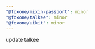 ```yaml
---
"@foxone/mixin-passport": minor
"@foxone/talkee": minor
"@foxone/uikit": minor
---
```


update talkee
